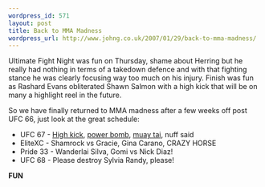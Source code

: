 ```yaml
--- 
wordpress_id: 571
layout: post
title: Back to MMA Madness
wordpress_url: http://www.johng.co.uk/2007/01/29/back-to-mma-madness/
---
```

Ultimate Fight Night was fun on Thursday, shame about Herring but he really had nothing in terms of a takedown defence and with that fighting stance he was clearly focusing way too much on his injury. Finish was fun as Rashard Evans obliterated Shawn Salmon with a high kick that will be on many a highlight reel in the future.

So we have finally returned to MMA madness after a few weeks off post UFC 66, just look at the great schedule:
<ul>
	<li>UFC 67 - <a href="http://www.youtube.com/watch?v=2A3ox1PhiLE">High kick</a>, <a href="http://www.youtube.com/watch?v=ovFomUvbxzI">power bomb</a>, <a href="http://www.youtube.com/results?search_query=anderson+silva&search=Search">muay tai</a>, nuff said</li>
	<li>EliteXC - Shamrock vs Gracie, Gina Carano, CRAZY HORSE</li>
	<li>Pride 33 - Wanderlai Silva, Gomi vs Nick Diaz!</li>
	<li>UFC 68 - Please destroy Sylvia Randy, please!
</ul>

<strong>FUN</strong>
